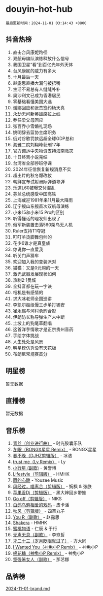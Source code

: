 # douyin-hot-hub

`最后更新时间：2024-11-01 03:14:43 +0800`

## 抖音热榜

1. 直击台风康妮路径
1. 双航母编队演练释放什么信号
1. 我国卫星“看”到百亿光年外天体
1. 台风康妮的威力有多大
1. 十月最后一天
1. 赵露思直播大漏勺被捂嘴
1. 生活不易总有人缝缝补补
1. 奥沙利文已成为香港居民
1. 零基础看懂美国大选
1. 谢娜回应和张杰签约杨天真
1. 永劫无间新英雄席拉上线
1. 乔任梁父母回应
1. 张百乔小雪婚礼现场
1. 姚明辞去篮协主席职务
1. 俄对谷歌罚款远超全球GDP总和
1. 湘雅二院刘翔峰获刑17年
1. 官方调运中央物资支持海南救灾
1. 十日终焉小说完结
1. 台湾省全部停班停课
1. 2024年征信恢复新规消息不实
1. 超出片的秋冬爆改妆
1. 朝鲜宣布试射洲际弹道导弹
1. 乐道L60被曝交付混乱
1. 芬兰总统感受中国高铁
1. 上海或迎1981年来11月最大降雨
1. 辽宁舰山东舰首次双航母演练
1. 小米15和小米15 Pro的区别
1. 听得懂话的理发师出现了
1. 俄军新装置击落560架乌无人机
1. Ruler支持T1夺冠
1. 叮叮羊烫脚舞包帅的
1. 花少6谁才是真皇族
1. 你说你一直爱我
1. 听关门声猜车
1. 欢迎加入我的变装派对
1. 猫猫：又是0元购的一天
1. 激光武器发展现状如何
1. 热刺2:1曼城
1. 全抖音都在玩一字诀
1. 相机是有感情的
1. 求大冰老师全国巡讲
1. 李凯尔超级慢三步单打锡安
1. 崔永熙与河村勇辉合影
1. 伊朗防长称导弹生产未中断
1. 土坡上的狗尾草翻唱
1. 这首洋芋情歌才是正宗贵州音药
1. 手绘字体挑战
1. 人生处处是风景
1. 明星模仿秀没有天花板
1. 布朗尼常规赛首分

## 明星榜

暂无数据

## 直播榜

暂无数据

## 音乐榜

1. [青丝（创业进行曲）](https://sf5-hl-cdn-tos.douyinstatic.com/obj/tos-cn-ve-2774/ooYARJB5iBRNhCOkDsS3BAKW91CIMoQfwzwKLi) - 时光胶囊乐队
1. [冬眠（BONGX星星 Remix）](https://sf5-hl-cdn-tos.douyinstatic.com/obj/tos-cn-ve-2774/oMCfFFoE3LwQ7agAgOIG4ieExqkeAsxNBEkLdz) - BONGX星星
1. [春不晚（DJHZ剪辑版）](https://sf5-hl-cdn-tos.douyinstatic.com/obj/tos-cn-ve-2774/osEZa7YZ6wNo9QDABgfGFaCQKRQTNafsBJDnKt) - 冰洁
1. [trust me（Ly Remix）](https://sf5-hl-cdn-tos.douyinstatic.com/obj/tos-cn-ve-2774/oUo1M8fz5AfmMSExABQQKFE0eCMWgsiccfqrMA) - Ly
1. [小行星 (副歌)](https://sf5-hl-cdn-tos.douyinstatic.com/obj/tos-cn-ve-2774/oArWEvgkJwVsB0KMIw6iBsAoHAciIjJqzWeTQr) - 黄誉博
1. [Lifestyle（剪辑版）](https://sf5-hl-cdn-tos.douyinstatic.com/obj/tos-cn-ve-2774/owfqGgjwG3V5lCLaAIezFMeg3LtuKNBaZKgzPV) - HMHK
1. [雨的心跳](https://sf3-cdn-tos.douyinstatic.com/obj/tos-cn-ve-2774/o0vI5NZuiJgxWIQQFhXO0RTrsiIAsBSiMIECz) - Youzee Music
1. [风经过，唱离合（剪辑版）](https://sf3-cdn-tos.douyinstatic.com/obj/tos-cn-ve-2774/okllg5DG2MmUF3aiiDfBZx6ZLvfwOTtbCEAHyI) - 婉枫 & 张朕
1. [苹果香Dj（剪辑版）](https://sf3-cdn-tos.douyinstatic.com/obj/tos-cn-ve-2774/oEeIEQbYGAOspCTRAIeYF4Ok8LgZ8NBaRe4ztR) - 黑大婶回乡带娃
1. [Go off（剪辑版）](https://sf5-hl-cdn-tos.douyinstatic.com/obj/tos-cn-ve-2774/oYLJZTCGnIQBt2BsMBCFksOEMnDQesCr2gfZ7N) - NIKS
1. [白鸽乌鸦相爱的戏码](https://sf5-hl-cdn-tos.douyinstatic.com/obj/tos-cn-ve-2774/oMVVEf6eDAOmFtNtCsEqKpIorBDM8Nkg6TZRqC) - 皮卡潘
1. [秋风（剪辑版）](https://sf3-cdn-tos.douyinstatic.com/obj/tos-cn-ve-2774/ocGaU84LfAfzMd2wbXdQFpCGhBiXg82JNMRRie) - 四熹丸子
1. [You R（副歌）](https://sf3-cdn-tos.douyinstatic.com/obj/tos-cn-ve-2774/oc0MZn9aEfLkCFLIxKQQcgBjS9mBBuDttYPfZ1) - 赵露思
1. [Shakera](https://sf5-hl-cdn-tos.douyinstatic.com/obj/tos-cn-ve-2774/ocKtEBgQ8FiQCBDf3nj9Z9gEGEQ4fAZDYEocLY) - HMHK
1. [蜜桃物语](https://sf3-cdn-tos.douyinstatic.com/obj/tos-cn-ve-2774/oIhOSCZtIACtYU4XQkngiW9kCBfVD1Fz9IYeqL) - 仁辰 & 于行
1. [无声无息（副歌）](https://sf6-cdn-tos.douyinstatic.com/obj/tos-cn-ve-2774/osmzBBdYMBoz2NHW7AYiZEErnITswCiYzuA3Nf) - 李玖哲
1. [才二十三（岁月眨眼就过了）](https://sf5-hl-cdn-tos.douyinstatic.com/obj/tos-cn-ve-2774/oYAvkTrUXEBMWYUbL3nl8i01MJ5skiIZASC2H) - 方大同
1. [I Wanted You（神兔小P Remix）](https://sf5-hl-cdn-tos.douyinstatic.com/obj/tos-cn-ve-2774/o4CAubmDQdZeEkstFnCvKIMDag8D2BSBOjfNuh) - 神兔小P
1. [棉花糖（神兔小P Remix）](https://sf5-hl-cdn-tos.douyinstatic.com/obj/tos-cn-ve-2774/o0pEDf1GaEfEYJ1FbgOAFCITQ1zeFD3kgBWGcG) - 神兔小P
1. [坚强笨女人（副歌）](https://sf5-hl-cdn-tos.douyinstatic.com/obj/tos-cn-ve-2774/ospNInQiZvGWyBVg5zkNsAMct5uJIg1CrZiPL) - 那艺娜

## 品牌榜

[2024-11-01-brand.md](2024-11-01-brand.md)
